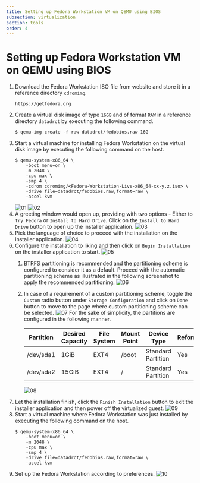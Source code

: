 ```yaml
---
title: Setting up Fedora Workstation VM on QEMU using BIOS
subsection: virtualization
section: tools
order: 4
---
```


# Setting up Fedora Workstation VM on QEMU using BIOS

1. Download the Fedora Workstation ISO file from website and store it in a reference directory `cdromimg`.
   ```
   https://getfedora.org
   ```
2. Create a virtual disk image of type `16GB` and of format `RAW` in a reference directory `datadrct` by executing the following command.
   ```console
   $ qemu-img create -f raw datadrct/fedobios.raw 16G
   ```
3. Start a virtual machine for installing Fedora Workstation on the virtual disk image by executing the following command on the host.
   ```console
   $ qemu-system-x86_64 \
       -boot menu=on \
       -m 2048 \
       -cpu max \
       -smp 4 \
       -cdrom cdromimg/<Fedora-Workstation-Live-x86_64-xx-y.z.iso> \
       -drive file=datadrct/fedobios.raw,format=raw \
       -accel kvm
   ```
   ![01](/content/tools/virtualization/images/setting-up-fedora-workstation-vm-on-qemu-using-bios/01.png)
   ![02](/content/tools/virtualization/images/setting-up-fedora-workstation-vm-on-qemu-using-bios/02.png)
4. A greeting window would open up, providing with two options - Either to `Try Fedora` or `Install to Hard Drive`.
   Click on the `Install to Hard Drive` button to open up the installer application.
   ![03](/content/tools/virtualization/images/setting-up-fedora-workstation-vm-on-qemu-using-bios/03.png)
5. Pick the language of choice to proceed with the installation on the installer application.
   ![04](/content/tools/virtualization/images/setting-up-fedora-workstation-vm-on-qemu-using-bios/04.png)
6. Configure the installation to liking and then click on `Begin Installation` on the installer application to start.
   ![05](/content/tools/virtualization/images/setting-up-fedora-workstation-vm-on-qemu-using-bios/05.png)
   1. BTRFS partitioning is recommended and the partitioning scheme is configured to consider it as a default. Proceed with the automatic partitioning scheme as illustrated in the following screenshot to apply the recommended partitioning.
      ![06](/content/tools/virtualization/images/setting-up-fedora-workstation-vm-on-qemu-using-bios/06.png)
   2. In case of a requirement of a custom partitioning scheme, toggle the `Custom` radio button under `Storage Configuration` and click on `Done` button to move to the page where custom partitioning scheme can be selected.
      ![07](/content/tools/virtualization/images/setting-up-fedora-workstation-vm-on-qemu-using-bios/07.png)
      For the sake of simplicity, the partitions are configured in the following manner.

      | Partition | Desired Capacity | File System            | Mount Point | Device Type        | Reformat? | Encrypt? |
      |-----------|------------------|------------------------|-------------|--------------------|-----------|----------|
      | /dev/sda1 | 1GiB             | EXT4                   | /boot       | Standard Partition | Yes       | No       |
      | /dev/sda2 | 15GiB            | EXT4                   | /           | Standard Partition | Yes       | No       |

      ![08](/content/tools/virtualization/images/setting-up-fedora-workstation-vm-on-qemu-using-bios/08.png)
7. Let the installation finish, click the `Finish Installation` button to exit the installer application and then power off the virtualized guest.
   ![09](/content/tools/virtualization/images/setting-up-fedora-workstation-vm-on-qemu-using-bios/09.png)
8. Start a virtual machine where Fedora Workstation was just installed by executing the following command on the host.
    ```console
    $ qemu-system-x86_64 \
        -boot menu=on \
        -m 2048 \
        -cpu max \
        -smp 4 \
        -drive file=datadrct/fedobios.raw,format=raw \
        -accel kvm
    ```
9. Set up the Fedora Workstation according to preferences.
    ![10](/content/tools/virtualization/images/setting-up-fedora-workstation-vm-on-qemu-using-bios/10.png)

